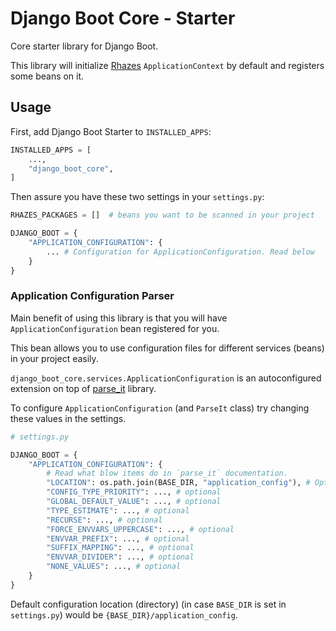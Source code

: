 # Django Boot Core - Starter

Core starter library for Django Boot.

This library will initialize [Rhazes](https://github.com/django-boot/Rhazes) `ApplicationContext` by default and registers some beans on it.


## Usage

First, add Django Boot Starter to `INSTALLED_APPS`:


```python
INSTALLED_APPS = [
    ...,
    "django_boot_core",
]
```

Then assure you have these two settings in your `settings.py`:

```python
RHAZES_PACKAGES = []  # beans you want to be scanned in your project

DJANGO_BOOT = {
    "APPLICATION_CONFIGURATION": {
        ... # Configuration for ApplicationConfiguration. Read below
    }
}
```

### Application Configuration Parser

Main benefit of using this library is that you will have `ApplicationConfiguration` bean registered for you.

This bean allows you to use configuration files for different services (beans) in your project easily.

`django_boot_core.services.ApplicationConfiguration` is an autoconfigured extension on top of [parse_it](https://github.com/naorlivne/parse_it) library.

To configure `ApplicationConfiguration` (and `ParseIt` class) try changing these values in the settings.

```python
# settings.py

DJANGO_BOOT = {
    "APPLICATION_CONFIGURATION": {
        # Read what blow items do in `parse_it` documentation.
        "LOCATION": os.path.join(BASE_DIR, "application_config"), # Optional, Location to read configuration files from
        "CONFIG_TYPE_PRIORITY": ..., # optional
        "GLOBAL_DEFAULT_VALUE": ..., # optional
        "TYPE_ESTIMATE": ..., # optional
        "RECURSE": ..., # optional
        "FORCE_ENVVARS_UPPERCASE": ..., # optional
        "ENVVAR_PREFIX": ..., # optional
        "SUFFIX_MAPPING": ..., # optional
        "ENVVAR_DIVIDER": ..., # optional
        "NONE_VALUES": ..., # optional
    }
}
```

Default configuration location (directory) (in case `BASE_DIR` is set in `settings.py`) would be `{BASE_DIR}/application_config`.

